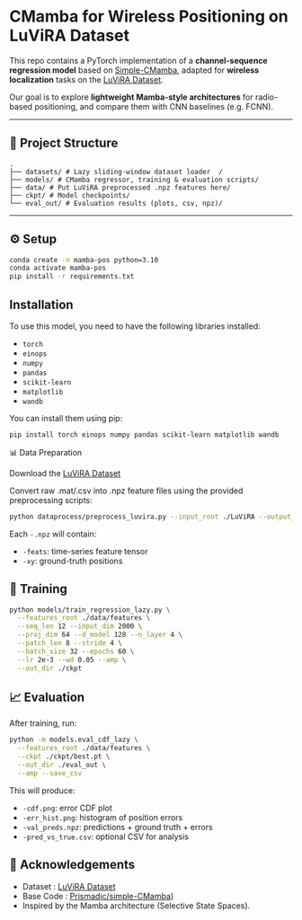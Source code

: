 # CMamba for Wireless Positioning on LuViRA Dataset

This repo contains a PyTorch implementation of a **channel-sequence regression model** based on
[Simple-CMamba](https://github.com/Prismadic/simple-CMamba), adapted for **wireless localization** tasks
on the [LuViRA Dataset](https://github.com/ilaydayaman/LuViRA_Dataset).

Our goal is to explore **lightweight Mamba-style architectures** for radio-based positioning,
and compare them with CNN baselines (e.g. FCNN).

---

## 📂 Project Structure
```
.
├── datasets/ # Lazy sliding-window dataset loader  /
├── models/ # CMamba regressor, training & evaluation scripts/
├── data/ # Put LuViRA preprocessed .npz features here/
├── ckpt/ # Model checkpoints/
└── eval_out/ # Evaluation results (plots, csv, npz)/
```

---

## ⚙️ Setup

```bash
conda create -n mamba-pos python=3.10
conda activate mamba-pos
pip install -r requirements.txt
```

## Installation
To use this model, you need to have the following libraries installed:
- `torch`
- `einops`
- `numpy`
- `pandas`
- `scikit-learn`
- `matplotlib`
- `wandb`

You can install them using pip:

```bash
pip install torch einops numpy pandas scikit-learn matplotlib wandb
```

📊 Data Preparation

Download the [LuViRA Dataset](https://github.com/ilaydayaman/LuViRA_Dataset)
 
Convert raw .mat/.csv into .npz feature files using the provided preprocessing scripts:
```bash
python dataprocess/preprocess_luvira.py --input_root ./LuViRA --output_root ./data/features
```
Each `-.npz` will contain:
- `-feats`: time-series feature tensor
- `-xy`: ground-truth positions

## 🚀 Training
```bash
python models/train_regression_lazy.py \
  --features_root ./data/features \
  --seq_len 12 --input_dim 2000 \
  --proj_dim 64 --d_model 128 --n_layer 4 \
  --patch_len 8 --stride 4 \
  --batch_size 32 --epochs 60 \
  --lr 2e-3 --wd 0.05 --amp \
  --out_dir ./ckpt
```
## 📈 Evaluation
After training, run:
```bash
python -m models.eval_cdf_lazy \
  --features_root ./data/features \
  --ckpt ./ckpt/best.pt \
  --out_dir ./eval_out \
  --amp --save_csv
```
This will produce:
- `-cdf.png`: error CDF plot
- `-err_hist.png`: histogram of position errors
- `-val_preds.npz`: predictions + ground truth + errors
- `-pred_vs_true.csv`: optional CSV for analysis

## 🙏 Acknowledgements

- Dataset  :  [LuViRA Dataset](https://github.com/ilaydayaman/LuViRA_Dataset)
- Base Code  : [Prismadic/simple-CMamba](https://github.com/Prismadic/simple-CMamba/tree/main))
- Inspired by the Mamba architecture (Selective State Spaces).
